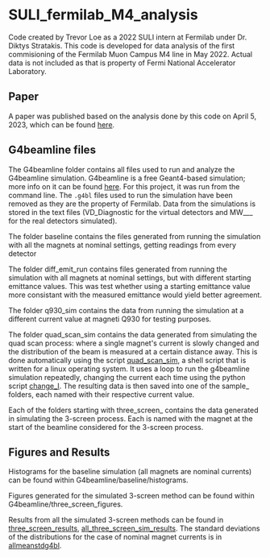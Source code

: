 # SULI_fermilab_M4_analysis
Code created by Trevor Loe as a 2022 SULI intern at Fermilab under Dr. Diktys Stratakis. This code is developed for data analysis of the first commisioning of the Fermilab Muon Campus M4 line in May 2022. Actual data is not included as that is property of Fermi National Accelerator Laboratory.

## Paper
A paper was published based on the analysis done by this code on April 5, 2023, which can be found [here](https://iopscience.iop.org/article/10.1088/1748-0221/18/04/P04005).

## G4beamline files
The G4beamline folder contains all files used to run and analyze the G4beamline simulation. G4beamline is a free Geant4-based simulation; more info on it can be found [here](https://www.muonsinc.com/Website1/G4beamline). For this project, it was run from the command line. The ```.g4bl``` files used to run the simulation have been removed as they are the property of Fermilab. Data from the simulations is stored in the text files (VD_Diagnostic for the virtual detectors and MW___ for the real detectors simulated).

The folder baseline contains the files generated from running the simulation with all the magnets at nominal settings, getting readings from every detector

The folder diff_emit_run contains files generated from running the simulation with all magnets at nominal settings, but with different starting emittance values. This was test whether using a starting emittance value more consistant with the measured emittance would yield better agreement. 

The folder q930_sim contains the data from running the simulation at a different current value at magneti Q930 for testing purposes.

The folder quad_scan_sim contains the data generated from simulating the quad scan process: where a single magnet's current is slowly changed and the distribution of the beam is measured at a certain distance away. This is done automatically using the script [quad_scan_sim](G4beamline/quad_scan_sim/quad_scan_sim.sh), a shell script that is written for a linux operating system. It uses a loop to run the g4beamline simulation repeatedly, changing the current each time using the python script [change_I](G4beamline/quad_scan_sim/change_I.py). The resulting data is then saved into one of the sample_ folders, each named with their respective current value.

Each of the folders starting with three_screen_ contains the data generated in simulating the 3-screen process. Each is named with the magnet at the start of the beamline considered for the 3-screen process.

## Figures and Results
Histograms for the baseline simulation (all magnets are nominal currents) can be found within G4beamline/baseline/histograms. 

Figures generated for the simulated 3-screen method can be found within G4beamline/three_screen_figures.

Results from all the simulated 3-screen methods can be found in [three_screen_results](G4beamline/three_screen_results.csv), [all_three_screen_sim_results](G4beamline/all_three_screen_sim_results.xlsx). The standard deviations of the distributions for the case of nominal magnet currents is in [allmeanstdg4bl](allmeanstdg4bl.txt). 
